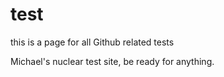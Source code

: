 # test
this is a page for all Github related tests

Michael's nuclear test site, be ready for anything.
